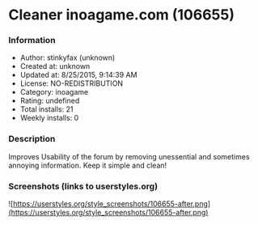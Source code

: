 # Cleaner inoagame.com (106655)

### Information
- Author: stinkyfax (unknown)
- Created at: unknown
- Updated at: 8/25/2015, 9:14:39 AM
- License: NO-REDISTRIBUTION
- Category: inoagame
- Rating: undefined
- Total installs: 21
- Weekly installs: 0


### Description
Improves Usability of the forum by removing unessential and sometimes annoying information. Keep it simple and clean!


### Screenshots (links to userstyles.org)
![https://userstyles.org/style_screenshots/106655-after.png](https://userstyles.org/style_screenshots/106655-after.png)


